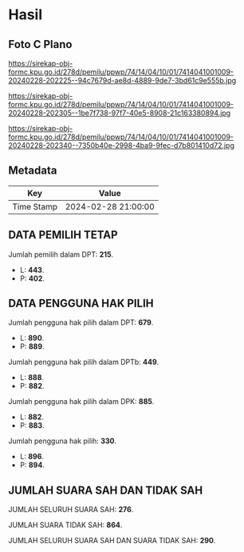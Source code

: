 # Hasil

## Foto C Plano

https://sirekap-obj-formc.kpu.go.id/278d/pemilu/ppwp/74/14/04/10/01/7414041001009-20240228-202225--94c7679d-ae8d-4889-9de7-3bd61c9e555b.jpg

https://sirekap-obj-formc.kpu.go.id/278d/pemilu/ppwp/74/14/04/10/01/7414041001009-20240228-202305--1be7f738-97f7-40e5-8908-21c163380894.jpg

https://sirekap-obj-formc.kpu.go.id/278d/pemilu/ppwp/74/14/04/10/01/7414041001009-20240228-202340--7350b40e-2998-4ba9-9fec-d7b801410d72.jpg


## Metadata

| Key        | Value               |
| ---------- | ------------------- |
| Time Stamp | 2024-02-28 21:00:00 |


## DATA PEMILIH TETAP

Jumlah pemilih dalam DPT: **215**.
 * L: **443**.
 * P: **402**.

## DATA PENGGUNA HAK PILIH

Jumlah pengguna hak pilih dalam DPT: **679**.
 * L: **890**.
 * P: **889**.

Jumlah pengguna hak pilih dalam DPTb: **449**.
 * L: **888**.
 * P: **882**.

Jumlah pengguna hak pilih dalam DPK: **885**.
 * L: **882**.
 * P: **883**.

Jumlah pengguna hak pilih: **330**.
 * L: **896**.
 * P: **894**.

## JUMLAH SUARA SAH DAN TIDAK SAH

JUMLAH SELURUH SUARA SAH: **276**.

JUMLAH SUARA TIDAK SAH: **864**.

JUMLAH SELURUH SUARA SAH DAN SUARA TIDAK SAH: **290**.


